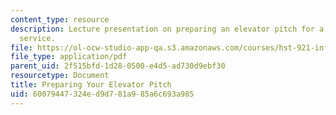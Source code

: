 ```yaml
---
content_type: resource
description: Lecture presentation on preparing an elevator pitch for a product or
  service.
file: https://ol-ocw-studio-app-qa.s3.amazonaws.com/courses/hst-921-information-technology-in-the-health-care-system-of-the-future-spring-2009/60079447324ed9d781a985a6c693a985_MITHST_921S09_lec07_tu_pch.pdf
file_type: application/pdf
parent_uid: 2f515bfd-1d28-0500-e4d5-ad730d9ebf30
resourcetype: Document
title: Preparing Your Elevator Pitch
uid: 60079447-324e-d9d7-81a9-85a6c693a985
---
```


